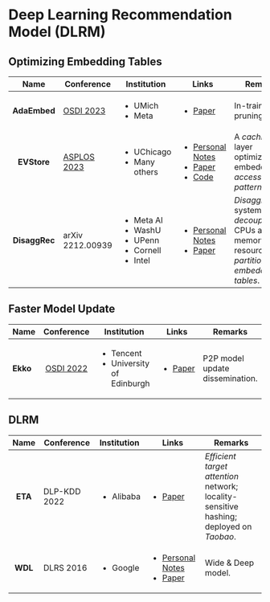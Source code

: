 # Deep Learning Recommendation Model (DLRM)

## Optimizing Embedding Tables

|      Name     | Conference                                                 | Institution                                                                         | Links                                                                                                                                                                                                                                                      | Remarks                                                                                     |
| :-----------: | ---------------------------------------------------------- | ----------------------------------------------------------------------------------- | ---------------------------------------------------------------------------------------------------------------------------------------------------------------------------------------------------------------------------------------------------------- | ------------------------------------------------------------------------------------------- |
|  **AdaEmbed** | [OSDI 2023](../../reading-notes/conference/osdi-2023.md)   | <ul><li>UMich</li><li>Meta</li></ul>                                                | <ul><li><a href="https://www.usenix.org/conference/osdi23/presentation/lai">Paper</a></li></ul>                                                                                                                                                            | In-training pruning                                                                         |
|  **EVStore**  | [ASPLOS 2023](../../reading-notes/conference/asplos-2023/) | <ul><li>UChicago</li><li>Many others</li></ul>                                      | <ul><li><a href="../../reading-notes/conference/asplos-2023/evstore.md">Personal Notes</a></li><li><a href="https://dl.acm.org/doi/10.1145/3575693.3575718">Paper</a></li><li><a href="https://github.com/ucare-uchicago/ev-store-dlrm">Code</a></li></ul> | A _caching_ layer optimized for embedding _access patterns_.                                |
| **DisaggRec** | arXiv 2212.00939                                           | <ul><li>Meta AI</li><li>WashU</li><li>UPenn</li><li>Cornell</li><li>Intel</li></ul> | <ul><li><a href="broken-reference">Personal Notes</a></li><li><a href="https://arxiv.org/abs/2212.00939">Paper</a></li></ul>                                                                                                                               | _Disaggregated_ system; _decouple_ CPUs and memory resources; _partition embedding tables_. |

## Faster Model Update

<table><thead><tr><th>Name</th><th align="center">Conference</th><th width="160">Institution</th><th>Links</th><th>Remarks</th></tr></thead><tbody><tr><td><strong>Ekko</strong></td><td align="center"><a href="../../reading-notes/conference/osdi-2022/">OSDI 2022</a></td><td><ul><li>Tencent</li><li>University of Edinburgh</li></ul></td><td><ul><li><a href="https://www.usenix.org/conference/osdi22/presentation/sima">Paper</a></li></ul></td><td>P2P model update dissemination.</td></tr></tbody></table>

## DLRM

|   Name  | Conference   | Institution               | Links                                                                                                                                                                                                                    | Remarks                                                                                 |
| :-----: | ------------ | ------------------------- | ------------------------------------------------------------------------------------------------------------------------------------------------------------------------------------------------------------------------ | --------------------------------------------------------------------------------------- |
| **ETA** | DLP-KDD 2022 | <ul><li>Alibaba</li></ul> | <ul><li><a href="https://arxiv.org/abs/2209.12212">Paper</a></li></ul>                                                                                                                                                   | _Efficient target attention_ network; locality-sensitive hashing; deployed on _Taobao_. |
| **WDL** | DLRS 2016    | <ul><li>Google</li></ul>  | <ul><li><a href="../../reading-notes/miscellaneous/arxiv/2016/wide-and-deep-learning-for-recommender-systems.md">Personal Notes</a></li><li><a href="https://dl.acm.org/doi/10.1145/2988450.2988454">Paper</a></li></ul> | Wide & Deep model.                                                                      |
